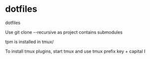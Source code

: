 # dotfiles

dotfiles

Use git clone --recursive as project contains submodules

tpm is installed in tmux/

To install tmux plugins, start tmux and use tmux prefix key + capital I
